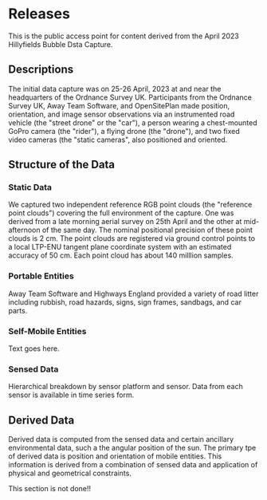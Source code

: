 # Releases

This is the public access point for content derived from the April 2023 Hillyfields Bubble Dsta Capture. 

## Descriptions
The initial data capture was on 25-26 April, 2023 at and near the headquarters of the Ordnance Survey UK. Participants from the Ordnance Survey UK, Away Team Software, and OpenSitePlan made position, orientation, and image sensor observations via an instrumented road vehicle (the "street drone" or the "car"), a person wearing a chest-mounted GoPro camera (the "rider"), a flying drone (the "drone"), and two fixed video cameras (the "static cameras", also positioned and oriented.

## Structure of the Data

### Static Data

We captured two independent reference RGB point clouds (the "reference point clouds") covering the full environment of the capture. One was derived from a late morning aerial survey on 25th April and the other at mid-afternoon of the same day. The nominal positional precision of these point clouds is 2 cm. The point clouds are registered via ground control points to a local LTP-ENU tangent plane coordinate system with an estimated accuracy of 50 cm. Each point cloud has about 140 milllion samples. 

### Portable Entities

Away Team Software and Highways England provided a variety of road litter including rubbish, road hazards, signs, sign frames, sandbags, and car parts. 

### Self-Mobile Entities

Text goes here.

### Sensed Data

Hierarchical breakdown by sensor platform and sensor.
Data from each sensor is available in time series form.


## Derived Data

Derived data is computed from the sensed data and certain ancillary environmental data, such a the angular position of the sun. The primary tpe of derived data is position and orientation of mobile entities. This information is derived from a combination of sensed data and application of physical and geometrical constraints. 

This section is not done!!

